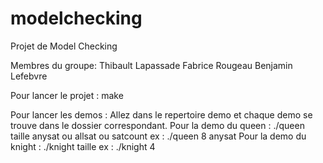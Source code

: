 modelchecking
=============

Projet de Model Checking

Membres du groupe:
Thibault Lapassade
Fabrice Rougeau
Benjamin Lefebvre

Pour lancer le projet : make

Pour lancer les demos :
Allez dans le repertoire demo et chaque demo se trouve dans le dossier correspondant.
Pour la demo du queen :
./queen taille anysat ou allsat ou satcount
	ex : ./queen 8 anysat
Pour la demo du knight :
./knight taille
	ex : ./knight 4